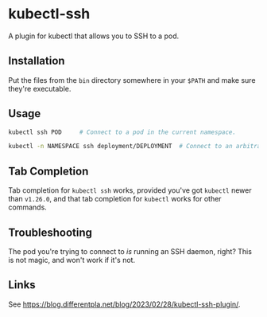 # kubectl-ssh

A plugin for kubectl that allows you to SSH to a pod.

## Installation

Put the files from the `bin` directory somewhere in your `$PATH` and make sure
they're executable.

## Usage

```sh
kubectl ssh POD     # Connect to a pod in the current namespace.
```

```sh
kubectl -n NAMESPACE ssh deployment/DEPLOYMENT  # Connect to an arbitrary pod in the named deployment.
```

## Tab Completion

Tab completion for `kubectl ssh` works, provided you've got `kubectl` newer than
`v1.26.0`, and that tab completion for `kubectl` works for other commands.

## Troubleshooting

The pod you're trying to connect to _is_ running an SSH daemon, right? This is
not magic, and won't work if it's not.

## Links

See <https://blog.differentpla.net/blog/2023/02/28/kubectl-ssh-plugin/>.
